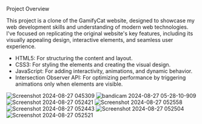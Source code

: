 Project Overview

This project is a clone of the GamifyCat website, designed to showcase my web development skills and understanding of modern web technologies. I've focused on replicating the original website's key features, including its visually appealing design, interactive elements, and seamless user experience.

- HTML5: For structuring the content and layout.
- CSS3: For styling the elements and creating the visual design.
- JavaScript: For adding interactivity, animations, and dynamic behavior.
- Intersection Observer API: For optimizing performance by triggering animations only when elements are visible.

![Screenshot 2024-08-27 045309](https://github.com/user-attachments/assets/511b5961-8c92-43fb-88f4-c2e26b2b4a3c)
![bandicam 2024-08-27 05-28-10-909](https://github.com/user-attachments/assets/85724d87-1187-4f49-8c33-906b7fb87fcb)
![Screenshot 2024-08-27 052421](https://github.com/user-attachments/assets/0ec38727-bce4-40ef-ac38-9250d8cc3e4b)
![Screenshot 2024-08-27 052558](https://github.com/user-attachments/assets/09ab89c7-4058-4625-b091-b2793ff43b16)
![Screenshot 2024-08-27 052443](https://github.com/user-attachments/assets/a68c5e3b-8f80-414b-9b97-d30dbbe93a9f)
![Screenshot 2024-08-27 052504](https://github.com/user-attachments/assets/bd432854-674f-4ada-9682-6ae4fae38dc1)
![Screenshot 2024-08-27 052521](https://github.com/user-attachments/assets/b24b275d-f73e-4487-be73-d0ab828ee2e9)



